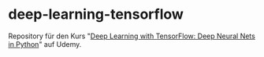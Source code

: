 # deep-learning-tensorflow
<p>Repository für den Kurs "<a href="https://www.udemy.com/machine-learning-with-tensorflow-for-business-intelligence/">Deep Learning with TensorFlow: Deep Neural Nets in Python</a>" auf Udemy.</p>